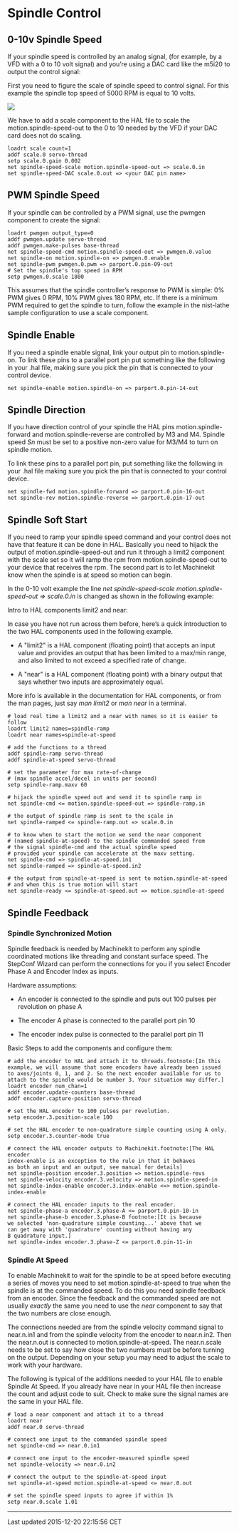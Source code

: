 Spindle Control
===============

<span id="cha:Spindle-Control"></span>

0-10v Spindle Speed
-------------------

If your spindle speed is controlled by an analog signal, (for example, by a VFD with a 0 to 10 volt signal) and you’re using a DAC card like the m5i20 to output the control signal:

First you need to figure the scale of spindle speed to control signal. For this example the spindle top speed of 5000 RPM is equal to 10 volts.

![](images/spindle-math.png)

We have to add a scale component to the HAL file to scale the motion.spindle-speed-out to the 0 to 10 needed by the VFD if your DAC card does not do scaling.

    loadrt scale count=1
    addf scale.0 servo-thread
    setp scale.0.gain 0.002
    net spindle-speed-scale motion.spindle-speed-out => scale.0.in
    net spindle-speed-DAC scale.0.out => <your DAC pin name>

PWM Spindle Speed
-----------------

If your spindle can be controlled by a PWM signal, use the pwmgen component to create the signal:

    loadrt pwmgen output_type=0
    addf pwmgen.update servo-thread
    addf pwmgen.make-pulses base-thread
    net spindle-speed-cmd motion.spindle-speed-out => pwmgen.0.value
    net spindle-on motion.spindle-on => pwmgen.0.enable
    net spindle-pwm pwmgen.0.pwm => parport.0.pin-09-out
    # Set the spindle's top speed in RPM
    setp pwmgen.0.scale 1800

This assumes that the spindle controller’s response to PWM is simple: 0% PWM gives 0 RPM, 10% PWM gives 180 RPM, etc. If there is a minimum PWM required to get the spindle to turn, follow the example in the nist-lathe sample configuration to use a scale component.

Spindle Enable
--------------

If you need a spindle enable signal, link your output pin to motion.spindle-on. To link these pins to a parallel port pin put something like the following in your .hal file, making sure you pick the pin that is connected to your control device.

    net spindle-enable motion.spindle-on => parport.0.pin-14-out

Spindle Direction
-----------------

If you have direction control of your spindle the HAL pins motion.spindle-forward and motion.spindle-reverse are controlled by M3 and M4. Spindle speed *Sn* must be set to a positive non-zero value for M3/M4 to turn on spindle motion.

To link these pins to a parallel port pin, put something like the following in your .hal file making sure you pick the pin that is connected to your control device.

    net spindle-fwd motion.spindle-forward => parport.0.pin-16-out
    net spindle-rev motion.spindle-reverse => parport.0.pin-17-out

Spindle Soft Start
------------------

If you need to ramp your spindle speed command and your control does not have that feature it can be done in HAL. Basically you need to hijack the output of motion.spindle-speed-out and run it through a limit2 component with the scale set so it will ramp the rpm from motion.spindle-speed-out to your device that receives the rpm. The second part is to let Machinekit know when the spindle is at speed so motion can begin.

In the 0-10 volt example the line *net spindle-speed-scale motion.spindle-speed-out ⇒ scale.0.in* is changed as shown in the following example:

Intro to HAL components limit2 and near:

In case you have not run across them before, here’s a quick introduction to the two HAL components used in the following example.

-   A "limit2" is a HAL component (floating point) that accepts an input value and provides an output that has been limited to a max/min range, and also limited to not exceed a specified rate of change.

-   A "near" is a HAL component (floating point) with a binary output that says whether two inputs are approximately equal.

More info is available in the documentation for HAL components, or from the man pages, just say *man limit2* or *man near* in a terminal.

    # load real time a limit2 and a near with names so it is easier to follow
    loadrt limit2 names=spindle-ramp
    loadrt near names=spindle-at-speed

    # add the functions to a thread
    addf spindle-ramp servo-thread
    addf spindle-at-speed servo-thread

    # set the parameter for max rate-of-change
    # (max spindle accel/decel in units per second)
    setp spindle-ramp.maxv 60

    # hijack the spindle speed out and send it to spindle ramp in
    net spindle-cmd <= motion.spindle-speed-out => spindle-ramp.in

    # the output of spindle ramp is sent to the scale in
    net spindle-ramped <= spindle-ramp.out => scale.0.in

    # to know when to start the motion we send the near component
    # (named spindle-at-speed) to the spindle commanded speed from
    # the signal spindle-cmd and the actual spindle speed
    # provided your spindle can accelerate at the maxv setting.
    net spindle-cmd => spindle-at-speed.in1
    net spindle-ramped => spindle-at-speed.in2

    # the output from spindle-at-speed is sent to motion.spindle-at-speed
    # and when this is true motion will start
    net spindle-ready <= spindle-at-speed.out => motion.spindle-at-speed

Spindle Feedback<span id="spindle-feedback"></span>
---------------------------------------------------

### Spindle Synchronized Motion<span id="sec:Spindle-Synchronized-Motion"></span>

Spindle feedback is needed by Machinekit to perform any spindle coordinated motions like threading and constant surface speed. The StepConf Wizard can perform the connections for you if you select Encoder Phase A and Encoder Index as inputs.

Hardware assumptions:

-   An encoder is connected to the spindle and puts out 100 pulses per revolution on phase A

-   The encoder A phase is connected to the parallel port pin 10

-   The encoder index pulse is connected to the parallel port pin 11

Basic Steps to add the components and configure them:

    # add the encoder to HAL and attach it to threads.footnote:[In this
    example, we will assume that some encoders have already been issued
    to axes/joints 0, 1, and 2. So the next encoder available for us to
    attach to the spindle would be number 3. Your situation may differ.]
    loadrt encoder num_chan=1
    addf encoder.update-counters base-thread
    addf encoder.capture-position servo-thread

    # set the HAL encoder to 100 pulses per revolution.
    setp encoder.3.position-scale 100

    # set the HAL encoder to non-quadrature simple counting using A only.
    setp encoder.3.counter-mode true

    # connect the HAL encoder outputs to Machinekit.footnote:[The HAL encoder
    index-enable is an exception to the rule in that it behaves
    as both an input and an output, see manual for details]
    net spindle-position encoder.3.position => motion.spindle-revs
    net spindle-velocity encoder.3.velocity => motion.spindle-speed-in
    net spindle-index-enable encoder.3.index-enable <=> motion.spindle-index-enable

    # connect the HAL encoder inputs to the real encoder.
    net spindle-phase-a encoder.3.phase-A <= parport.0.pin-10-in
    net spindle-phase-b encoder.3.phase-B footnote:[It is because
    we selected 'non-quadrature simple counting...' above that we
    can get away with 'quadrature' counting without having any
    B quadrature input.]
    net spindle-index encoder.3.phase-Z <= parport.0.pin-11-in

### Spindle At Speed<span id="sec:Spindle-At-Speed"></span>

To enable Machinekit to wait for the spindle to be at speed before executing a series of moves you need to set motion.spindle-at-speed to true when the spindle is at the commanded speed. To do this you need spindle feedback from an encoder. Since the feedback and the commanded speed are not usually *exactly* the same you need to use the *near* component to say that the two numbers are close enough.

The connections needed are from the spindle velocity command signal to near.n.in1 and from the spindle velocity from the encoder to near.n.in2. Then the near.n.out is connected to motion.spindle-at-speed. The near.n.scale needs to be set to say how close the two numbers must be before turning on the output. Depending on your setup you may need to adjust the scale to work with your hardware.

The following is typical of the additions needed to your HAL file to enable Spindle At Speed. If you already have near in your HAL file then increase the count and adjust code to suit. Check to make sure the signal names are the same in your HAL file.

    # load a near component and attach it to a thread
    loadrt near
    addf near.0 servo-thread

    # connect one input to the commanded spindle speed
    net spindle-cmd => near.0.in1

    # connect one input to the encoder-measured spindle speed
    net spindle-velocity => near.0.in2

    # connect the output to the spindle-at-speed input
    net spindle-at-speed motion.spindle-at-speed <= near.0.out

    # set the spindle speed inputs to agree if within 1%
    setp near.0.scale 1.01

------------------------------------------------------------------------

Last updated 2015-12-20 22:15:56 CET


